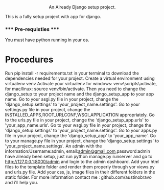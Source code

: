 <p align="center">
    An Already Django setup project.
  </p>

This is a fully setup project with app for django.
### *** Pre-requisties ***

You must have python running in your os.

# Procedures
Run pip install -r requirements.txt in your terminal to download the dependencies needed for your project.
Create a virtual environment using virtualenv venv
Activate your virtualenv for windows: venv\scripts\activate, for mac/linux: source venv/bin/activate.
Then you need to change the django_setup to your project name and the django_setup_app to your app name.
Go to your asgi.py file in your project, change the 'django_setup.settings' to 'your_project_name.settings'.
Go to your settings.py file in  your project, change the INSTALLED_APPS,ROOT_URLCONF,WSGI_APPLICATION appropriately.
Go to the urls.py file in your project, change the 'django_setup_app.urls' to 'your_app_name.urls'.
Go to your wsgi.py file in your project, change the 'django_setup.settings' to 'your_project_name.settings'.
Go to your apps.py file in your project, change the 'django_setup_app' to 'your_app_name'.
Go to your manage.py file in your project, change the 'django_setup.settings' to 'your_project_name.settings'.
An admin with the information:Username:admin, email:admin@gmail.com,password:admin have already been setup, just run python manage.py runserver and go to http://127.0.0.1:8000/admin and login to the admin dashboard.
Add your html files to the template folder and render them properly through yor views.py and urls.py file.
Add your css, js, image files in their different folders in the static folder.
For more information contact me : github.com/austinobravo and i'll help you.